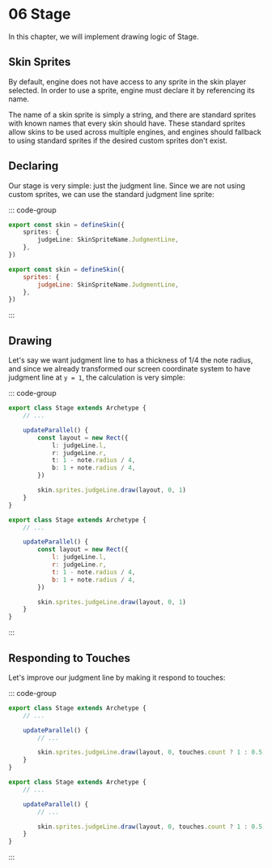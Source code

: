 # 06 Stage

In this chapter, we will implement drawing logic of Stage.

## Skin Sprites

By default, engine does not have access to any sprite in the skin player selected. In order to use a sprite, engine must declare it by referencing its name.

The name of a skin sprite is simply a string, and there are standard sprites with known names that every skin should have. These standard sprites allow skins to be used across multiple engines, and engines should fallback to using standard sprites if the desired custom sprites don't exist.

## Declaring

Our stage is very simple: just the judgment line. Since we are not using custom sprites, we can use the standard judgment line sprite:

::: code-group

```TypeScript
export const skin = defineSkin({
    sprites: {
        judgeLine: SkinSpriteName.JudgmentLine,
    },
})
```

```JavaScript
export const skin = defineSkin({
    sprites: {
        judgeLine: SkinSpriteName.JudgmentLine,
    },
})
```

:::

## Drawing

Let's say we want judgment line to has a thickness of 1/4 the note radius, and since we already transformed our screen coordinate system to have judgment line at `y = 1`, the calculation is very simple:

::: code-group

```TypeScript
export class Stage extends Archetype {
    // ...

    updateParallel() {
        const layout = new Rect({
            l: judgeLine.l,
            r: judgeLine.r,
            t: 1 - note.radius / 4,
            b: 1 + note.radius / 4,
        })

        skin.sprites.judgeLine.draw(layout, 0, 1)
    }
}
```

```JavaScript
export class Stage extends Archetype {
    // ...

    updateParallel() {
        const layout = new Rect({
            l: judgeLine.l,
            r: judgeLine.r,
            t: 1 - note.radius / 4,
            b: 1 + note.radius / 4,
        })

        skin.sprites.judgeLine.draw(layout, 0, 1)
    }
}
```

:::

## Responding to Touches

Let's improve our judgment line by making it respond to touches:

::: code-group

```TypeScript
export class Stage extends Archetype {
    // ...

    updateParallel() {
        // ...

        skin.sprites.judgeLine.draw(layout, 0, touches.count ? 1 : 0.5)
    }
}
```

```JavaScript
export class Stage extends Archetype {
    // ...

    updateParallel() {
        // ...

        skin.sprites.judgeLine.draw(layout, 0, touches.count ? 1 : 0.5)
    }
}
```

:::
